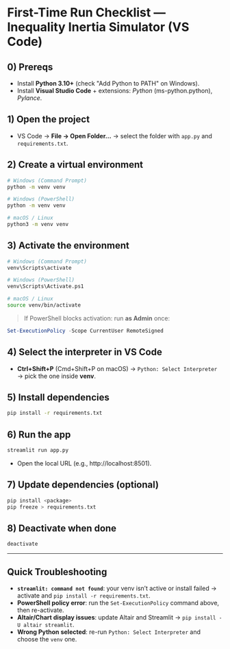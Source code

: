 
# First-Time Run Checklist — Inequality Inertia Simulator (VS Code)

## 0) Prereqs
- Install **Python 3.10+** (check "Add Python to PATH" on Windows).
- Install **Visual Studio Code** + extensions: *Python* (ms-python.python), *Pylance*.

## 1) Open the project
- VS Code → **File → Open Folder…** → select the folder with `app.py` and `requirements.txt`.

## 2) Create a virtual environment
```bash
# Windows (Command Prompt)
python -m venv venv

# Windows (PowerShell)
python -m venv venv

# macOS / Linux
python3 -m venv venv
```

## 3) Activate the environment
```bash
# Windows (Command Prompt)
venv\Scripts\activate

# Windows (PowerShell)
venv\Scripts\Activate.ps1

# macOS / Linux
source venv/bin/activate
```

> If PowerShell blocks activation: run **as Admin** once:
```powershell
Set-ExecutionPolicy -Scope CurrentUser RemoteSigned
```

## 4) Select the interpreter in VS Code
- **Ctrl+Shift+P** (Cmd+Shift+P on macOS) → `Python: Select Interpreter` → pick the one inside **venv**.

## 5) Install dependencies
```bash
pip install -r requirements.txt
```

## 6) Run the app
```bash
streamlit run app.py
```
- Open the local URL (e.g., http://localhost:8501).

## 7) Update dependencies (optional)
```bash
pip install <package>
pip freeze > requirements.txt
```

## 8) Deactivate when done
```bash
deactivate
```

---

## Quick Troubleshooting
- **`streamlit: command not found`**: your venv isn’t active or install failed → activate and `pip install -r requirements.txt`.
- **PowerShell policy error**: run the `Set-ExecutionPolicy` command above, then re-activate.
- **Altair/Chart display issues**: update Altair and Streamlit → `pip install -U altair streamlit`.
- **Wrong Python selected**: re-run `Python: Select Interpreter` and choose the `venv` one.
